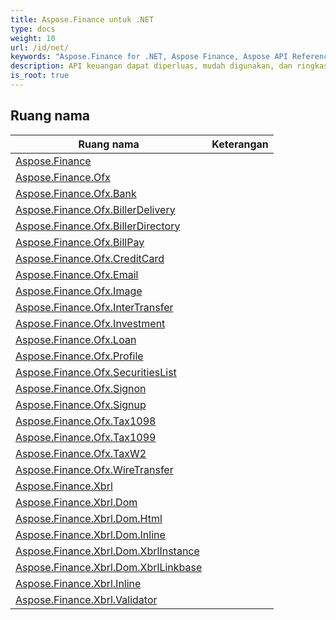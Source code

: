 ```yaml
---
title: Aspose.Finance untuk .NET
type: docs
weight: 10
url: /id/net/
keywords: "Aspose.Finance for .NET, Aspose Finance, Aspose API Reference."
description: API keuangan dapat diperluas, mudah digunakan, dan ringkas serta menyediakan semua fungsi umum sehingga pengembang menulis lebih sedikit kode untuk melakukan operasi umum.
is_root: true
---
```


## Ruang nama

| Ruang nama | Keterangan |
| --- | --- |
| [Aspose.Finance](./aspose.finance/) |  |
| [Aspose.Finance.Ofx](./aspose.finance.ofx/) |  |
| [Aspose.Finance.Ofx.Bank](./aspose.finance.ofx.bank/) |  |
| [Aspose.Finance.Ofx.BillerDelivery](./aspose.finance.ofx.billerdelivery/) |  |
| [Aspose.Finance.Ofx.BillerDirectory](./aspose.finance.ofx.billerdirectory/) |  |
| [Aspose.Finance.Ofx.BillPay](./aspose.finance.ofx.billpay/) |  |
| [Aspose.Finance.Ofx.CreditCard](./aspose.finance.ofx.creditcard/) |  |
| [Aspose.Finance.Ofx.Email](./aspose.finance.ofx.email/) |  |
| [Aspose.Finance.Ofx.Image](./aspose.finance.ofx.image/) |  |
| [Aspose.Finance.Ofx.InterTransfer](./aspose.finance.ofx.intertransfer/) |  |
| [Aspose.Finance.Ofx.Investment](./aspose.finance.ofx.investment/) |  |
| [Aspose.Finance.Ofx.Loan](./aspose.finance.ofx.loan/) |  |
| [Aspose.Finance.Ofx.Profile](./aspose.finance.ofx.profile/) |  |
| [Aspose.Finance.Ofx.SecuritiesList](./aspose.finance.ofx.securitieslist/) |  |
| [Aspose.Finance.Ofx.Signon](./aspose.finance.ofx.signon/) |  |
| [Aspose.Finance.Ofx.Signup](./aspose.finance.ofx.signup/) |  |
| [Aspose.Finance.Ofx.Tax1098](./aspose.finance.ofx.tax1098/) |  |
| [Aspose.Finance.Ofx.Tax1099](./aspose.finance.ofx.tax1099/) |  |
| [Aspose.Finance.Ofx.TaxW2](./aspose.finance.ofx.taxw2/) |  |
| [Aspose.Finance.Ofx.WireTransfer](./aspose.finance.ofx.wiretransfer/) |  |
| [Aspose.Finance.Xbrl](./aspose.finance.xbrl/) |  |
| [Aspose.Finance.Xbrl.Dom](./aspose.finance.xbrl.dom/) |  |
| [Aspose.Finance.Xbrl.Dom.Html](./aspose.finance.xbrl.dom.html/) |  |
| [Aspose.Finance.Xbrl.Dom.Inline](./aspose.finance.xbrl.dom.inline/) |  |
| [Aspose.Finance.Xbrl.Dom.XbrlInstance](./aspose.finance.xbrl.dom.xbrlinstance/) |  |
| [Aspose.Finance.Xbrl.Dom.XbrlLinkbase](./aspose.finance.xbrl.dom.xbrllinkbase/) |  |
| [Aspose.Finance.Xbrl.Inline](./aspose.finance.xbrl.inline/) |  |
| [Aspose.Finance.Xbrl.Validator](./aspose.finance.xbrl.validator/) |  |


